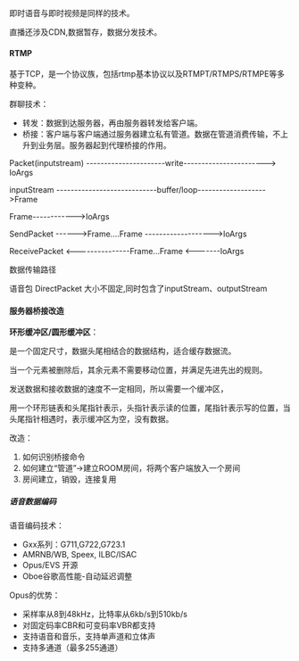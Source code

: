 即时语音与即时视频是同样的技术。

直播还涉及CDN,数据暂存，数据分发技术。



#### RTMP

基于TCP，是一个协议族，包括rtmp基本协议以及RTMPT/RTMPS/RTMPE等多种变种。



群聊技术：

* 转发：数据到达服务器，再由服务器转发给客户端。
* 桥接：客户端与客户端通过服务器建立私有管道。数据在管道消费传输，不上升到业务层。服务器起到代理桥接的作用。



Packet(inputstream) ----------------------write----------------------->  IoArgs

inputStream ----------------------------buffer/loop------------------->Frame



Frame------------>IoArgs



SendPacket ------>Frame....Frame ------------------->IoArgs

ReceivePacket <---------------Frame...Frame <-------IoArgs

数据传输路径



语音包 DirectPacket 大小不固定,同时包含了inputStream、outputStream



#### 服务器桥接改造

**环形缓冲区/圆形缓冲区**：

是一个固定尺寸，数据头尾相结合的数据结构，适合缓存数据流。

当一个元素被删除后，其余元素不需要移动位置，并满足先进先出的规则。

发送数据和接收数据的速度不一定相同，所以需要一个缓冲区，



用一个环形链表和头尾指针表示，头指针表示读的位置，尾指针表示写的位置，当头尾指针相遇时，表示缓冲区为空，没有数据。



改造：

1. 如何识别桥接命令
2. 如何建立“管道”->建立ROOM房间，将两个客户端放入一个房间
3. 房间建立，销毁，连接复用



##### 语音数据编码

语音编码技术：

* Gxx系列：G711,G722,G723.1
* AMRNB/WB, Speex, ILBC/ISAC
* Opus/EVS 开源
* Oboe谷歌高性能-自动延迟调整

Opus的优势：

* 采样率从8到48kHz，比特率从6kb/s到510kb/s
* 对固定码率CBR和可变码率VBR都支持
* 支持语音和音乐，支持单声道和立体声
* 支持多通道（最多255通道）









